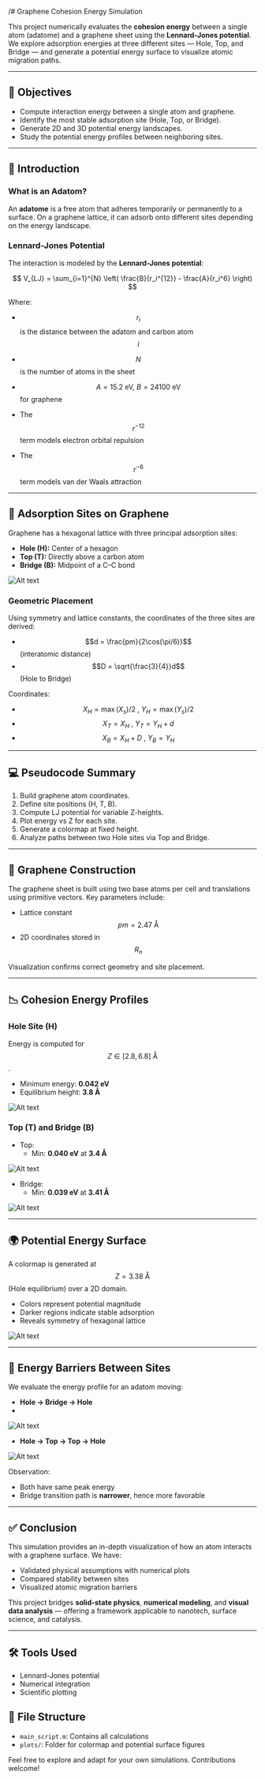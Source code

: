 /# Graphene Cohesion Energy Simulation

This project numerically evaluates the **cohesion energy** between a single atom (adatome) and a graphene sheet using the **Lennard-Jones potential**. We explore adsorption energies at three different sites — Hole, Top, and Bridge — and generate a potential energy surface to visualize atomic migration paths.

---

## 🧭 Objectives
- Compute interaction energy between a single atom and graphene.
- Identify the most stable adsorption site (Hole, Top, or Bridge).
- Generate 2D and 3D potential energy landscapes.
- Study the potential energy profiles between neighboring sites.

---

## 🧪 Introduction
### What is an Adatom?
An **adatome** is a free atom that adheres temporarily or permanently to a surface. On a graphene lattice, it can adsorb onto different sites depending on the energy landscape.

### Lennard-Jones Potential
The interaction is modeled by the **Lennard-Jones potential**:

$$
V_{LJ} = \sum_{i=1}^{N} \left( \frac{B}{r_i^{12}} - \frac{A}{r_i^6} \right)
$$

Where:
- $$r_i$$ is the distance between the adatom and carbon atom $$i$$
- $$N$$ is the number of atoms in the sheet
- $$A = 15.2\ \text{eV},\ B = 24100\ \text{eV}$$ for graphene

- The $$r^{-12}$$ term models electron orbital repulsion
- The $$r^{-6}$$ term models van der Waals attraction

---

## 📌 Adsorption Sites on Graphene
Graphene has a hexagonal lattice with three principal adsorption sites:

- **Hole (H):** Center of a hexagon
- **Top (T):** Directly above a carbon atom
- **Bridge (B):** Midpoint of a C–C bond

![Alt text](figures/sites.png)

### Geometric Placement
Using symmetry and lattice constants, the coordinates of the three sites are derived:
- $$d = \frac{pm}{2\cos(\pi/6)}$$ (interatomic distance)
- $$D = \sqrt{\frac{3}{4}}d$$ (Hole to Bridge)

Coordinates:
- $$X_H = \max(X_s)/2\ ,\ Y_H = \max(Y_s)/2$$
- $$X_T = X_H\ ,\ Y_T = Y_H + d$$
- $$X_B = X_H + D\ ,\ Y_B = Y_H$$

---

## 💻 Pseudocode Summary
1. Build graphene atom coordinates.
2. Define site positions (H, T, B).
3. Compute LJ potential for variable Z-heights.
4. Plot energy vs Z for each site.
5. Generate a colormap at fixed height.
6. Analyze paths between two Hole sites via Top and Bridge.

---

## 🧱 Graphene Construction
The graphene sheet is built using two base atoms per cell and translations using primitive vectors. Key parameters include:
- Lattice constant $$pm = 2.47\ \text{Å}$$
- 2D coordinates stored in $$R_n$$

Visualization confirms correct geometry and site placement.

---

## 📉 Cohesion Energy Profiles
### Hole Site (H)
Energy is computed for $$Z \in [2.8, 6.8]\ \text{Å}$$.

- Minimum energy: **0.042 eV**
- Equilibrium height: **3.8 Å**

![Alt text](figures/EnergieH.png)

### Top (T) and Bridge (B)
- Top:
  - Min: **0.040 eV** at **3.4 Å**
    
![Alt text](figures/potT.png)

- Bridge:
  - Min: **0.039 eV** at **3.41 Å**
    
![Alt text](figures/PotB.png)

---

## 🌍 Potential Energy Surface
A colormap is generated at $$Z = 3.38\ \text{Å}$$ (Hole equilibrium) over a 2D domain.

- Colors represent potential magnitude
- Darker regions indicate stable adsorption
- Reveals symmetry of hexagonal lattice

![Alt text](figures/surfacedepotentiel.png)

---

## 🧭 Energy Barriers Between Sites
We evaluate the energy profile for an adatom moving:

- **Hole → Bridge → Hole**
- 
![Alt text](figures/Unbridge.png)

- **Hole → Top → Top → Hole**
  
![Alt text](figures/deuxtop.png)

Observation:
- Both have same peak energy
- Bridge transition path is **narrower**, hence more favorable

---

## ✅ Conclusion
This simulation provides an in-depth visualization of how an atom interacts with a graphene surface. We have:
- Validated physical assumptions with numerical plots
- Compared stability between sites
- Visualized atomic migration barriers

This project bridges **solid-state physics**, **numerical modeling**, and **visual data analysis** — offering a framework applicable to nanotech, surface science, and catalysis.

---

## 🛠️ Tools Used
- Lennard-Jones potential
- Numerical integration
- Scientific plotting

## 📂 File Structure
- `main_script.m`: Contains all calculations
- `plots/`: Folder for colormap and potential surface figures

Feel free to explore and adapt for your own simulations. Contributions welcome!
